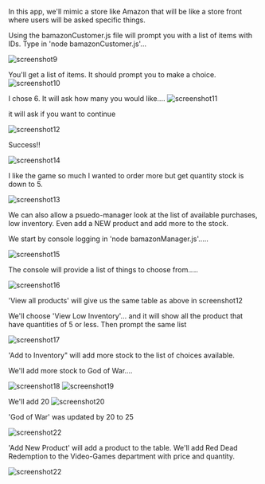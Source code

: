 In this app, we'll mimic a store like Amazon that will be like a store front where users will be asked specific things.

Using the bamazonCustomer.js file will prompt you with a list of items with IDs. Type in 'node bamazonCustomer.js'...

![screenshot9](https://github.com/sgttenor/screenshots/blob/master/screenshot9..PNG)


You'll get a list of items. It should prompt you to make a choice. 
![screenshot10](https://github.com/sgttenor/screenshots/blob/master/Screenshot10.PNG)


I chose 6. It will ask how many you would like....
![screenshot11]( https://github.com/sgttenor/screenshots/blob/master/screenshot11.PNG)


it will ask if you want to continue

![screenshot12](https://github.com/sgttenor/screenshots/blob/master/screenshot12.PNG)


Success!!

![screenshot14](https://github.com/sgttenor/screenshots/blob/master/screenshot14.PNG)


I like the game so much I wanted to order more but get quantity stock is down to 5.

![screenshot13](https://github.com/sgttenor/screenshots/blob/master/screenshot13.PNG)



We can also allow a psuedo-manager look at the list of available purchases, low inventory. Even add a NEW product and add more to the stock.

We start by console logging in 'node bamazonManager.js'.....

![screenshot15](https://github.com/sgttenor/screenshots/blob/master/screenshot15.PNG)

The console will provide a list of things to choose from.....

![screenshot16](https://github.com/sgttenor/screenshots/blob/master/screenshot16.PNG)

'View all products' will give us the same table as above in screenshot12

We'll choose 'View Low Inventory'... and it will show all the product that have quantities of 5 or less. Then prompt the same list

![screenshot17](https://github.com/sgttenor/screenshots/blob/master/screenshot17.PNG)

'Add to Inventory" will add more stock to the list of choices available.

We'll add more stock to God of War....

![screenshot18](https://github.com/sgttenor/screenshots/blob/master/screenshot18..PNG)
![screenshot19](https://github.com/sgttenor/screenshots/blob/master/screenshot19..PNG)

We'll add 20
![screenshot20](https://github.com/sgttenor/screenshots/blob/master/Screenshot20.PNG)

'God of War' was updated by 20 to 25

![screenshot22](https://github.com/sgttenor/screenshots/blob/master/screenshot22.PNG)

'Add New Product' will add a product to the table.
We'll add Red Dead Redemption to the Video-Games department with price and quantity.

![screenshot22](https://github.com/sgttenor/screenshots/blob/master/screenshot26.PNG)



